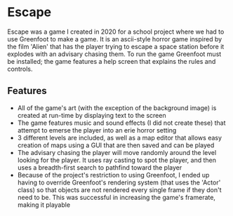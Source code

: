 # Escape
Escape was a game I created in 2020 for a school project where we had to use Greenfoot to make a game. It is an ascii-style horror game inspired by the film 'Alien' that has the player trying to escape a space station before it explodes with an advisary chasing them. To run the game Greenfoot must be installed; the game features a help screen that explains the rules and controls.

## Features
 - All of the game's art (with the exception of the background image) is created at run-time by displaying text to the screen
 - The game features music and sound effects (I did not create these) that attempt to emerse the player into an erie horror setting
 - 3 different levels are included, as well as a map editor that allows easy creation of maps using a GUI that are then saved and can be played
 - The advisary chasing the player will move randomly around the level looking for the player. It uses ray casting to spot the player, and then uses a breadth-first search to pathfind toward the player
 - Because of the project's restriction to using Greenfoot, I ended up having to override Greenfoot's rendering system (that uses the 'Actor' class) so that objects are not rendered every single frame if they don't need to be. This was successful in increasing the game's framerate, making it playable
